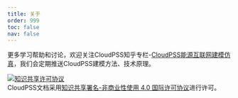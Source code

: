 ```yaml
---
title: 关于
order: 999
toc: false
nav: false
---
```



更多学习帮助和讨论，欢迎关注CloudPSS知乎专栏-[CloudPSS能源互联网建模仿真](https://zhuanlan.zhihu.com/cloudpss)，我们会定期推送CloudPSS建模方法、技术原理。

<a rel="license" href="http://creativecommons.org/licenses/by-nc/4.0/"><img alt="知识共享许可协议" style="border-width:0" src="https://i.creativecommons.org/l/by-nc/4.0/88x31.png" /></a><br />CloudPSS文档采用<a rel="license" href="http://creativecommons.org/licenses/by-nc/4.0/">知识共享署名-非商业性使用 4.0 国际许可协议</a>进行许可。